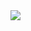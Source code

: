 
<img src="https://img.shields.io/badge/{bseungpil@gmail.com}-{EA4335}?style={flat}&logo={Gmail}&logoColor={ffffff}"/>
